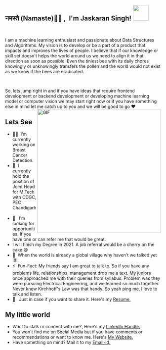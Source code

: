 <h2>नमस्ते (Namaste)🙏🏻 ,&nbsp; I'm Jaskaran Singh! <img src="https://media.giphy.com/media/12oufCB0MyZ1Go/giphy.gif" width="50"></h2>

<br />

I am a machine learning enthusiast and passionate about Data Structures and Algorithms. My vision is to develop or be a part of a product that impacts and improves the lives of people. I believe that if our knowledge or skill set doesn't helps the world around us we need to align it in that direction as soon as possible. Even the tiniest bee with its daily chores knowingly or unknowingly transfers the pollen and the world would not exist as we know if the bees are eradicated.

<br />

So, lets jump right in and if you have ideas that require frontend development or backend development or developing machine learning model or computer vision we may start right now or if you have something else in mind let me catch up to you and we will be good to go :heart:
<img align="right" alt="GIF" src="https://media.giphy.com/media/836HiJc7pgzy8iNXCn/giphy.gif" width="400">
  <h2> Lets See </h2>

  - ‍:technologist:&nbsp; I’m currently working on Breast Cancer Detection.
  - :cowboy_hat_face:&nbsp; I currently hold the position of Joint Head for M.Tech with CDGC, PEC Chandigarh.
  - :see_no_evil:	&nbsp;  I’m looking for opportunities. If you have one or can refer me that would be great.
  - I will finish my Degree in 2021. A job referral would be a cherry on the cake :sweat_smile:
  - :speech_balloon:&nbsp; When the world is already a global village why haven't we talked yet !!!!
  - :zap:&nbsp; Fun-Fact: My friends say I am great to talk to. So if you have any problems life, relationships, management drop me a text. My juniors once approached me with their queries from syllabus. Problem was they were pursuing Electrical Engineering, and we learned so much together. Never knew Kirchhoff's Law was that handy. So yeah ping me, I love to talk and listen.
  - :palms_up_together: &nbsp; Just in case if you want to share it. Here's my [Resume.](https://drive.google.com/file/d/1LKEW9xaA4OlSB9wteHD9JO9UduqZmIHF/view?usp=sharing)


<h2> My little world </h2>

   - Want to stalk or connect with me?, Here's my [LinkedIn Handle.](https://www.linkedin.com/in/imaginativeone/)
   - You won't find me on Social Media but if you have comments or recommendations or want to know me. Here's [My Website.](http://suitup.ml)
   - Have something on mind? Mail it to my [Email-id.](mailto:jaskaran.pta@gmail.com)
